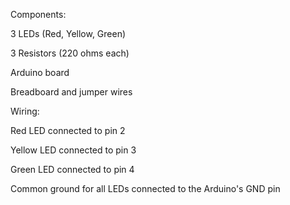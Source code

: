 Components:

3 LEDs (Red, Yellow, Green)

3 Resistors (220 ohms each)

Arduino board

Breadboard and jumper wires



Wiring:

Red LED connected to pin 2

Yellow LED connected to pin 3

Green LED connected to pin 4

Common ground for all LEDs connected to the Arduino's GND pin
